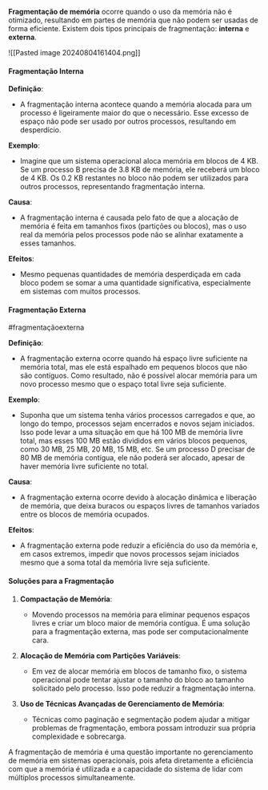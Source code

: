 **Fragmentação de memória** ocorre quando o uso da memória não é otimizado, resultando em partes de memória que não podem ser usadas de forma eficiente. Existem dois tipos principais de fragmentação: **interna** e **externa**.


![[Pasted image 20240804161404.png]]

#### Fragmentação Interna

**Definição**:

- A fragmentação interna acontece quando a memória alocada para um processo é ligeiramente maior do que o necessário. Esse excesso de espaço não pode ser usado por outros processos, resultando em desperdício.

**Exemplo**:

- Imagine que um sistema operacional aloca memória em blocos de 4 KB. Se um processo B precisa de 3.8 KB de memória, ele receberá um bloco de 4 KB. Os 0.2 KB restantes no bloco não podem ser utilizados para outros processos, representando fragmentação interna.

**Causa**:

- A fragmentação interna é causada pelo fato de que a alocação de memória é feita em tamanhos fixos (partições ou blocos), mas o uso real da memória pelos processos pode não se alinhar exatamente a esses tamanhos.

**Efeitos**:

- Mesmo pequenas quantidades de memória desperdiçada em cada bloco podem se somar a uma quantidade significativa, especialmente em sistemas com muitos processos.

#### Fragmentação Externa

#fragmentaçãoexterna

**Definição**:

- A fragmentação externa ocorre quando há espaço livre suficiente na memória total, mas ele está espalhado em pequenos blocos que não são contíguos. Como resultado, não é possível alocar memória para um novo processo mesmo que o espaço total livre seja suficiente.

**Exemplo**:

- Suponha que um sistema tenha vários processos carregados e que, ao longo do tempo, processos sejam encerrados e novos sejam iniciados. Isso pode levar a uma situação em que há 100 MB de memória livre total, mas esses 100 MB estão divididos em vários blocos pequenos, como 30 MB, 25 MB, 20 MB, 15 MB, etc. Se um processo D precisar de 80 MB de memória contígua, ele não poderá ser alocado, apesar de haver memória livre suficiente no total.

**Causa**:

- A fragmentação externa ocorre devido à alocação dinâmica e liberação de memória, que deixa buracos ou espaços livres de tamanhos variados entre os blocos de memória ocupados.

**Efeitos**:

- A fragmentação externa pode reduzir a eficiência do uso da memória e, em casos extremos, impedir que novos processos sejam iniciados mesmo que a soma total da memória livre seja suficiente.

#### Soluções para a Fragmentação

1. **Compactação de Memória**:
    
    - Movendo processos na memória para eliminar pequenos espaços livres e criar um bloco maior de memória contígua. É uma solução para a fragmentação externa, mas pode ser computacionalmente cara.
2. **Alocação de Memória com Partições Variáveis**:
    
    - Em vez de alocar memória em blocos de tamanho fixo, o sistema operacional pode tentar ajustar o tamanho do bloco ao tamanho solicitado pelo processo. Isso pode reduzir a fragmentação interna.
3. **Uso de Técnicas Avançadas de Gerenciamento de Memória**:
    
    - Técnicas como paginação e segmentação podem ajudar a mitigar problemas de fragmentação, embora possam introduzir sua própria complexidade e sobrecarga.

A fragmentação de memória é uma questão importante no gerenciamento de memória em sistemas operacionais, pois afeta diretamente a eficiência com que a memória é utilizada e a capacidade do sistema de lidar com múltiplos processos simultaneamente.